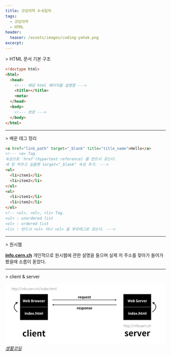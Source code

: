 ```yaml
---
title: 코딩야학 4~6일차
tags:
  - 코딩야학
  - HTML
header:
  teaser: /assets/images/coding-yahak.png
excerpt:
---
```

<p>
> HTML 문서 기본 구조

```html
<!doctype html>
<html>
  <head>
    <!--- 해당 html 페이지를 설명함 --->
    <title></title>
    <meta>
  </head>
  <body>
    <!--- 본문 --->
  </body>
</html>
```
</p>
<hr>
<p>
> 배운 태그 정리

```HTML
<a href="link_path" target="_blank" title="title_name">Hello</a>
<!--- <a> Tag.
속성으로 'href'(hypertext reference) 를 반드시 갖는다.
새 창 띄우고 싶을땐 target="_blank" 속성 추가. --->
<ul>
  <li>item1</li>
  <li>item2</li>
</ul>
<ol>
  <li>item1</li>
  <li>item2</li>
</ol>
<!-- <ul>, <ol>, <li> Tag.
<ul> : unordered list
<ol> : ordered list
<li> : 반드시 <ul> 이나 <ol> 을 부모태그로 갖는다. --->
```
</p>
<hr>
<p>
> 원시웹

**[info.cern.ch](info.cern.ch)**
개인적으로 원시웹에 관한 설명을 들으며 실제 저 주소를 찾아가 들어가봤을때 소름이 돋았다.
</p>
<hr>
<p>
> client & server

![client & server](assets\images\coding-yahak4~6-client_server.PNG)
<cite>[생활코딩](https://opentutorials.org/course/3084/18890)</cite>
</p>
